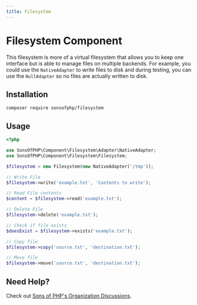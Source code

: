 ```yaml
---
title: Filesystem
---
```


# Filesystem Component

This filesystem is more of a virtual filesystem that allows you to keep one
interface but is able to manage files on multiple backends. For example, you
could use the `NativeAdapter` to write files to disk and during testing, you can
use the `NullAdapter` so no files are actually written to disk.

## Installation

```shell
composer require sonsofphp/filesystem
```

## Usage

```php
<?php

use SonsOfPHP\Component\Filesystem\Adapter\NativeAdapter;
use SonsOfPHP\Component\Filesystem\Filesystem;

$filesystem = new Filesystem(new NativeAdapter('/tmp'));

// Write File
$filesystem->write('example.txt', 'Contents to write');

// Read File contents
$content = $filesystem->read('example.txt');

// Delete File
$filesystem->delete('example.txt');

// Check if file exists
$doesExist = $filesystem->exists('example.txt');

// Copy file
$filesystem->copy('source.txt', 'destination.txt');

// Move file
$filesystem->move('source.txt', 'destination.txt');
```

## Need Help?

Check out [Sons of PHP's Organization Discussions][discussions].

[discussions]: https://github.com/orgs/SonsOfPHP/discussions
